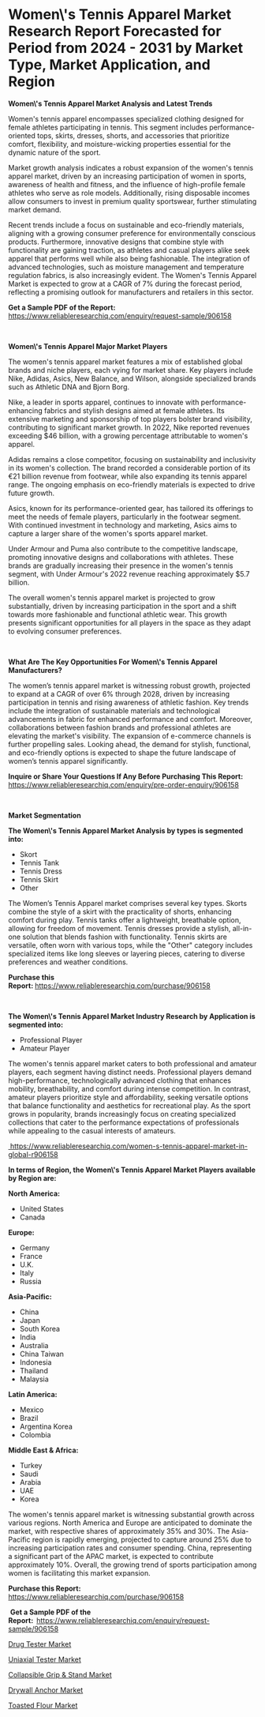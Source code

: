 <p><h1>Women\'s Tennis Apparel Market Research Report Forecasted for Period from 2024 -  2031 by Market Type, Market Application, and Region</h1></p><p><strong>Women\'s Tennis Apparel Market Analysis and Latest Trends</strong></p>
<p><p>Women's tennis apparel encompasses specialized clothing designed for female athletes participating in tennis. This segment includes performance-oriented tops, skirts, dresses, shorts, and accessories that prioritize comfort, flexibility, and moisture-wicking properties essential for the dynamic nature of the sport. </p><p>Market growth analysis indicates a robust expansion of the women's tennis apparel market, driven by an increasing participation of women in sports, awareness of health and fitness, and the influence of high-profile female athletes who serve as role models. Additionally, rising disposable incomes allow consumers to invest in premium quality sportswear, further stimulating market demand. </p><p>Recent trends include a focus on sustainable and eco-friendly materials, aligning with a growing consumer preference for environmentally conscious products. Furthermore, innovative designs that combine style with functionality are gaining traction, as athletes and casual players alike seek apparel that performs well while also being fashionable. The integration of advanced technologies, such as moisture management and temperature regulation fabrics, is also increasingly evident. The Women's Tennis Apparel Market is expected to grow at a CAGR of 7% during the forecast period, reflecting a promising outlook for manufacturers and retailers in this sector.</p></p>
<p><strong>Get a Sample PDF of the Report:&nbsp;</strong> <a href="https://www.reliableresearchiq.com/enquiry/request-sample/906158?utm_campaign=103&utm_medium=2&utm_source=Github&utm_content=ia&utm_term=03122024&utm_id=womens-tennis-apparel">https://www.reliableresearchiq.com/enquiry/request-sample/906158</a></p>
<p>&nbsp;</p>
<p><strong>Women\'s Tennis Apparel Major Market Players</strong></p>
<p><p>The women's tennis apparel market features a mix of established global brands and niche players, each vying for market share. Key players include Nike, Adidas, Asics, New Balance, and Wilson, alongside specialized brands such as Athletic DNA and Bjorn Borg. </p><p>Nike, a leader in sports apparel, continues to innovate with performance-enhancing fabrics and stylish designs aimed at female athletes. Its extensive marketing and sponsorship of top players bolster brand visibility, contributing to significant market growth. In 2022, Nike reported revenues exceeding $46 billion, with a growing percentage attributable to women's apparel.</p><p>Adidas remains a close competitor, focusing on sustainability and inclusivity in its women's collection. The brand recorded a considerable portion of its €21 billion revenue from footwear, while also expanding its tennis apparel range. The ongoing emphasis on eco-friendly materials is expected to drive future growth.</p><p>Asics, known for its performance-oriented gear, has tailored its offerings to meet the needs of female players, particularly in the footwear segment. With continued investment in technology and marketing, Asics aims to capture a larger share of the women's sports apparel market.</p><p>Under Armour and Puma also contribute to the competitive landscape, promoting innovative designs and collaborations with athletes. These brands are gradually increasing their presence in the women's tennis segment, with Under Armour's 2022 revenue reaching approximately $5.7 billion.</p><p>The overall women's tennis apparel market is projected to grow substantially, driven by increasing participation in the sport and a shift towards more fashionable and functional athletic wear. This growth presents significant opportunities for all players in the space as they adapt to evolving consumer preferences.</p></p>
<p>&nbsp;</p>
<p><strong>What Are The Key Opportunities For Women\'s Tennis Apparel Manufacturers?</strong></p>
<p><p>The women’s tennis apparel market is witnessing robust growth, projected to expand at a CAGR of over 6% through 2028, driven by increasing participation in tennis and rising awareness of athletic fashion. Key trends include the integration of sustainable materials and technological advancements in fabric for enhanced performance and comfort. Moreover, collaborations between fashion brands and professional athletes are elevating the market's visibility. The expansion of e-commerce channels is further propelling sales. Looking ahead, the demand for stylish, functional, and eco-friendly options is expected to shape the future landscape of women’s tennis apparel significantly.</p></p>
<p><strong>Inquire or Share Your Questions If Any Before Purchasing This Report:</strong> <a href="https://www.reliableresearchiq.com/enquiry/pre-order-enquiry/906158?utm_campaign=103&utm_medium=2&utm_source=Github&utm_content=ia&utm_term=03122024&utm_id=womens-tennis-apparel">https://www.reliableresearchiq.com/enquiry/pre-order-enquiry/906158</a></p>
<p>&nbsp;</p>
<p><strong>Market Segmentation</strong></p>
<p><strong>The Women\'s Tennis Apparel Market Analysis by types is segmented into:</strong></p>
<p><ul><li>Skort</li><li>Tennis Tank</li><li>Tennis Dress</li><li>Tennis Skirt</li><li>Other</li></ul></p>
<p><p>The Women’s Tennis Apparel market comprises several key types. Skorts combine the style of a skirt with the practicality of shorts, enhancing comfort during play. Tennis tanks offer a lightweight, breathable option, allowing for freedom of movement. Tennis dresses provide a stylish, all-in-one solution that blends fashion with functionality. Tennis skirts are versatile, often worn with various tops, while the "Other" category includes specialized items like long sleeves or layering pieces, catering to diverse preferences and weather conditions.</p></p>
<p><strong>Purchase this Report:&nbsp;</strong><a href="https://www.reliableresearchiq.com/purchase/906158?utm_campaign=103&utm_medium=2&utm_source=Github&utm_content=ia&utm_term=03122024&utm_id=womens-tennis-apparel">https://www.reliableresearchiq.com/purchase/906158</a></p>
<p>&nbsp;</p>
<p><strong>The Women\'s Tennis Apparel Market Industry Research by Application is segmented into:</strong></p>
<p><ul><li>Professional Player</li><li>Amateur Player</li></ul></p>
<p><p>The women's tennis apparel market caters to both professional and amateur players, each segment having distinct needs. Professional players demand high-performance, technologically advanced clothing that enhances mobility, breathability, and comfort during intense competition. In contrast, amateur players prioritize style and affordability, seeking versatile options that balance functionality and aesthetics for recreational play. As the sport grows in popularity, brands increasingly focus on creating specialized collections that cater to the performance expectations of professionals while appealing to the casual interests of amateurs.</p></p>
<p><a href="https://www.reliableresearchiq.com/women-s-tennis-apparel-market-in-global-r906158?utm_campaign=103&utm_medium=2&utm_source=Github&utm_content=ia&utm_term=03122024&utm_id=womens-tennis-apparel">&nbsp;https://www.reliableresearchiq.com/women-s-tennis-apparel-market-in-global-r906158</a></p>
<p><strong>In terms of Region, the Women\'s Tennis Apparel Market Players available by Region are:</strong></p>
<p>
    <p> <strong> North America: </strong>
        <ul>
            <li>United States</li>
            <li>Canada</li>
        </ul>
        </p> 
    <p> <strong> Europe: </strong>
        <ul>
            <li>Germany</li>
            <li>France</li>
            <li>U.K.</li>
            <li>Italy</li>
            <li>Russia</li>
        </ul>
        </p> 
    <p> <strong> Asia-Pacific: </strong>
        <ul>
            <li>China</li>
            <li>Japan</li>
            <li>South Korea</li>
            <li>India</li>
            <li>Australia</li>
            <li>China Taiwan</li>
            <li>Indonesia</li>
            <li>Thailand</li>
            <li>Malaysia</li>
        </ul>
        </p> 
    <p> <strong> Latin America: </strong>
        <ul>
            <li>Mexico</li>
            <li>Brazil</li>
            <li>Argentina Korea</li>
            <li>Colombia</li>
        </ul>
        </p> 
    <p> <strong> Middle East & Africa: </strong>
        <ul>
            <li>Turkey</li>
            <li>Saudi</li>
            <li>Arabia</li>
            <li>UAE</li>
            <li>Korea</li>
        </ul>
    </p>
    </p>
<p><p>The women's tennis apparel market is witnessing substantial growth across various regions. North America and Europe are anticipated to dominate the market, with respective shares of approximately 35% and 30%. The Asia-Pacific region is rapidly emerging, projected to capture around 25% due to increasing participation rates and consumer spending. China, representing a significant part of the APAC market, is expected to contribute approximately 10%. Overall, the growing trend of sports participation among women is facilitating this market expansion.</p></p>
<p><strong>Purchase this Report: </strong><a href="https://www.reliableresearchiq.com/purchase/906158?utm_campaign=103&utm_medium=2&utm_source=Github&utm_content=ia&utm_term=03122024&utm_id=womens-tennis-apparel">https://www.reliableresearchiq.com/purchase/906158</a></p>
<p>&nbsp;<strong>Get a Sample PDF of the Report:&nbsp;&nbsp;</strong><a href="https://www.reliableresearchiq.com/enquiry/request-sample/906158?utm_campaign=103&utm_medium=2&utm_source=Github&utm_content=ia&utm_term=03122024&utm_id=womens-tennis-apparel">https://www.reliableresearchiq.com/enquiry/request-sample/906158</a></p>
<p><strong></strong></p>
<p><p><a href="https://www.linkedin.com/pulse/market-report-covering-drug-testermarket-share-development-i9zge?utm_campaign=103&utm_medium=2&utm_source=Github&utm_content=ia&utm_term=03122024&utm_id=womens-tennis-apparel">Drug Tester Market</a></p><p><a href="https://www.linkedin.com/pulse/uniaxial-tester-market-essentials-key-players-demand-drivers-fxxie?utm_campaign=103&utm_medium=2&utm_source=Github&utm_content=ia&utm_term=03122024&utm_id=womens-tennis-apparel">Uniaxial Tester Market</a></p><p><a href="https://issuu.com/reportprime-2/docs/collapsible-grip-stand-market-size-2030.pptx?utm_campaign=103&utm_medium=2&utm_source=Github&utm_content=ia&utm_term=03122024&utm_id=womens-tennis-apparel">Collapsible Grip & Stand Market</a></p><p><a href="https://issuu.com/reportprime-2/docs/drywall-anchor-market-size-2030.pptx?utm_campaign=103&utm_medium=2&utm_source=Github&utm_content=ia&utm_term=03122024&utm_id=womens-tennis-apparel">Drywall Anchor Market</a></p><p><a href="https://www.linkedin.com/pulse/future-ready-strategic-insights-global-toasted-flour-market-xvu2f?utm_campaign=103&utm_medium=2&utm_source=Github&utm_content=ia&utm_term=03122024&utm_id=womens-tennis-apparel">Toasted Flour Market</a></p></p>